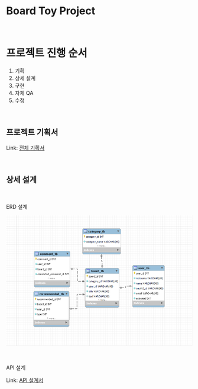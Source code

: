 Board Toy Project
================

</br>

# 프로젝트 진행 순서
1. 기획
2. 상세 설계
3. 구현
4. 자체 QA
5. 수정

</br>

프로젝트 기획서
------------------------   

Link: [전체 기획서][notionlink]

[notionlink]: https://whispering-school-6df.notion.site/Toy-Project-21c2a3af825d42ba80fed608be92561f?pvs=74 "Notion"


</br>

상세 설계
-----------------------------

</br>

ERD 설계

![Alt text](./img/ERD_1.png "ERD 초기 설계")

</br>

API 설계

Link: [API 설계서][notionlink2]

[notionlink2]: https://whispering-school-6df.notion.site/API-7982a9cae4314fb4995aed115c80bc80?pvs=4 "Notion"
